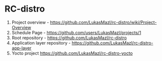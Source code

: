 # RC-distro

  1) Project overview - https://github.com/LukasMazl/rc-distro/wiki/Project-Overview
  2) Schedule Page - https://github.com/users/LukasMazl/projects/1
  3) Root repository - https://github.com/LukasMazl/rc-distro
  4) Application layer repository - https://github.com/LukasMazl/rc-distro-app-layer
  5) Yocto project https://github.com/LukasMazl/rc-distro-yocto
